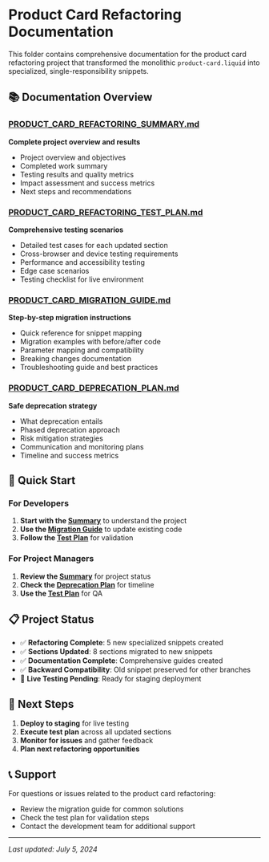 # Product Card Refactoring Documentation

This folder contains comprehensive documentation for the product card refactoring project that transformed the monolithic `product-card.liquid` into specialized, single-responsibility snippets.

## 📚 Documentation Overview

### [PRODUCT_CARD_REFACTORING_SUMMARY.md](./PRODUCT_CARD_REFACTORING_SUMMARY.md)

**Complete project overview and results**

- Project overview and objectives
- Completed work summary
- Testing results and quality metrics
- Impact assessment and success metrics
- Next steps and recommendations

### [PRODUCT_CARD_REFACTORING_TEST_PLAN.md](./PRODUCT_CARD_REFACTORING_TEST_PLAN.md)

**Comprehensive testing scenarios**

- Detailed test cases for each updated section
- Cross-browser and device testing requirements
- Performance and accessibility testing
- Edge case scenarios
- Testing checklist for live environment

### [PRODUCT_CARD_MIGRATION_GUIDE.md](./PRODUCT_CARD_MIGRATION_GUIDE.md)

**Step-by-step migration instructions**

- Quick reference for snippet mapping
- Migration examples with before/after code
- Parameter mapping and compatibility
- Breaking changes documentation
- Troubleshooting guide and best practices

### [PRODUCT_CARD_DEPRECATION_PLAN.md](./PRODUCT_CARD_DEPRECATION_PLAN.md)

**Safe deprecation strategy**

- What deprecation entails
- Phased deprecation approach
- Risk mitigation strategies
- Communication and monitoring plans
- Timeline and success metrics

## 🎯 Quick Start

### For Developers

1. **Start with the [Summary](./PRODUCT_CARD_REFACTORING_SUMMARY.md)** to understand the project
2. **Use the [Migration Guide](./PRODUCT_CARD_MIGRATION_GUIDE.md)** to update existing code
3. **Follow the [Test Plan](./PRODUCT_CARD_REFACTORING_TEST_PLAN.md)** for validation

### For Project Managers

1. **Review the [Summary](./PRODUCT_CARD_REFACTORING_SUMMARY.md)** for project status
2. **Check the [Deprecation Plan](./PRODUCT_CARD_DEPRECATION_PLAN.md)** for timeline
3. **Use the [Test Plan](./PRODUCT_CARD_REFACTORING_TEST_PLAN.md)** for QA

## 📋 Project Status

- ✅ **Refactoring Complete**: 5 new specialized snippets created
- ✅ **Sections Updated**: 8 sections migrated to new snippets
- ✅ **Documentation Complete**: Comprehensive guides created
- ✅ **Backward Compatibility**: Old snippet preserved for other branches
- 🔄 **Live Testing Pending**: Ready for staging deployment

## 🚀 Next Steps

1. **Deploy to staging** for live testing
2. **Execute test plan** across all updated sections
3. **Monitor for issues** and gather feedback
4. **Plan next refactoring opportunities**

## 📞 Support

For questions or issues related to the product card refactoring:

- Review the migration guide for common solutions
- Check the test plan for validation steps
- Contact the development team for additional support

---

_Last updated: July 5, 2024_

